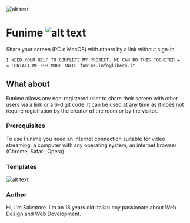 ![alt text](https://i.ibb.co/qNGv52S/Thumbnail-Funime.png)
# Funime ![alt text](https://i.ibb.co/kSHrw8h/Webp-net-resizeimage.png) 
Share your screen (PC o MacOS) with others by a link without sign-in.

```sh
I NEED YOUR HELP TO COMPLETE MY PROJECT. WE CAN DO THIS TOGHETER ❤️
✉ CONTACT ME FOR MORE INFO: funime.info@libero.it
```

## What about
Funime allows any non-registered user to share their screen with other users via a link or a 6-digit code. It can be used at any time as it does not require registration by the creator of the room or by the visitor.

### Prerequisites 
To use Funime you need an internet connection suitable for video streaming, a computer with any operating system, an internet browser (Chrome, Safari, Opera).

### Templates
![alt text](https://i.ibb.co/6B4BXRB/Schermata-2021-01-19-alle-18-02-22.png)

### Author
Hi, I'm Salvatore. I'm an 18 years old Italian boy passionate about Web Design and Web Development.
